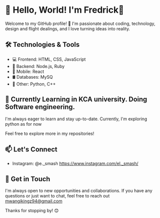 # 👋 Hello, World! I'm Fredrick👋 

Welcome to my GitHub profile! 🚀 I'm passionate about coding, technology, design and flight dealings, and I love turning ideas into reality.

## 🛠️ Technologies & Tools

- 💻 Frontend: HTML, CSS, JavaScript
- 🚀 Backend: Node.js, Ruby
- 📱 Mobile: React 
- 🛢️ Databases: MySQ
- 🧰 Other: Python, C++

## 🌱 Currently Learning in KCA university. Doing Software engineering.

I'm always eager to learn and stay up-to-date. Currently, I'm exploring python as for now

Feel free to explore more in my repositories!

## 📫 Let's Connect


- Instagram: @e._smash https://www.instagram.com/el._smash/

## 💬 Get in Touch

I'm always open to new opportunities and collaborations. If you have any questions or just want to chat, feel free to reach out 
mwangikingz94@gmail.com 

Thanks for stopping by! 😊

